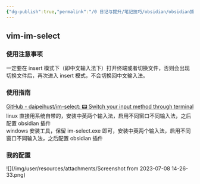 ```yaml
---
{"dg-publish":true,"permalink":"/0 日记与提升/笔记技巧/obsidian/obsidian插件/第三方插件/vim-im-select/","title":"vim-im-select"}
---
```



## vim-im-select
### 使用注意事项
一定要在 insert 模式下（即中文输入法下）打开终端或者切换文件，否则会出现切换文件后，再次进入 insert 模式，不会切换回中文输入法。
### 使用指南
[GitHub - daipeihust/im-select: 📟 Switch your input method through terminal](https://github.com/daipeihust/im-select)  
linux 直接用系统自带的，安装中英两个输入法，启用不同窗口不同输入法，之后配置 obsidian 插件  
windows 安装工具，保留 im-select.exe 即可，安装中英两个输入法，启用不同窗口不同输入法，之后配置 obsidian 插件
### 我的配置
![](/img/user/resources/attachments/Screenshot from 2023-07-08 14-26-33.png)